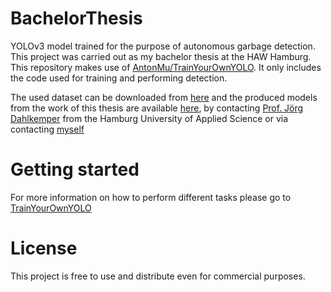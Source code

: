 # BachelorThesis
YOLOv3 model trained for the purpose of autonomous garbage detection. This project was carried out as my bachelor thesis at the HAW Hamburg.
This repository makes use of [AntonMu/TrainYourOwnYOLO](https://github.com/AntonMu/TrainYourOwnYOLO). It only includes the code used for training and performing detection. 

The used dataset can be downloaded from [here](https://drive.google.com/file/d/1fznAYf0CHPEPs3OAf3gNRbktchRnSuXP/view?usp=sharing) and the produced models from the work of this thesis are available [here](https://drive.google.com/file/d/1D6ohBVMRIQ35OTQaPL5VOZhzfM9FcakO/view?usp=sharing), by contacting [Prof. Jörg Dahlkemper](mailto:joerg.dahlkemper@haw-hamburg.de) from the Hamburg University of Applied Science or via contacting [myself](mailto:moazelshebly@outlook.com)

# Getting started
For more information on how to perform different tasks please go to [TrainYourOwnYOLO](/TrainYourOwnYOLO)

# License
This project is free to use and distribute even for commercial purposes.
